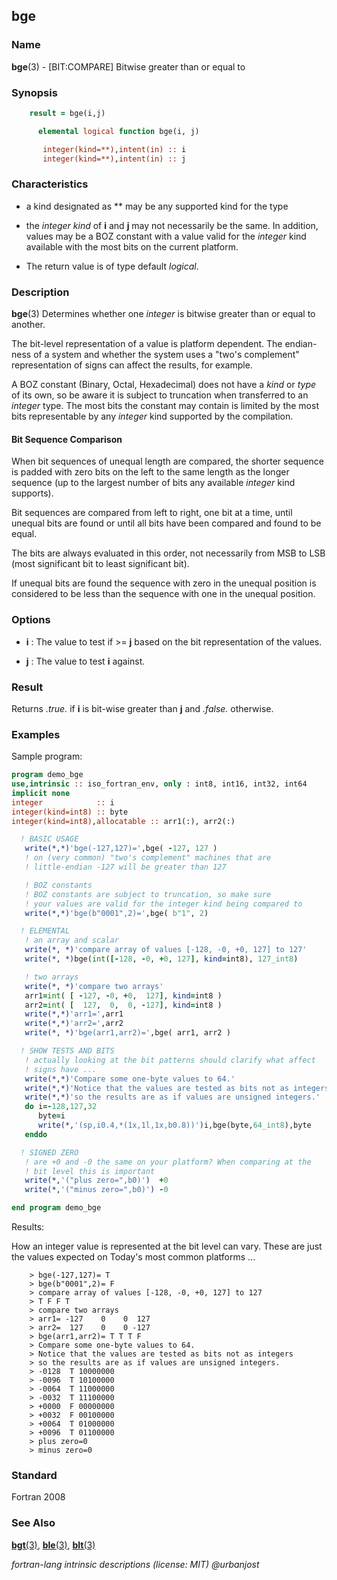 ## bge

### **Name**

**bge**(3) - \[BIT:COMPARE\] Bitwise greater than or equal to

### **Synopsis**

```fortran
    result = bge(i,j)
```

```fortran
      elemental logical function bge(i, j)

       integer(kind=**),intent(in) :: i
       integer(kind=**),intent(in) :: j
```

### **Characteristics**

- a kind designated as \*\* may be any supported kind for the type

- the _integer_ _kind_ of **i** and **j** may not necessarily be
  the same. In addition, values may be a BOZ constant with a value
  valid for the _integer_ kind available with the most bits on the
  current platform.

- The return value is of type default _logical_.

### **Description**

**bge**(3) Determines whether one _integer_ is bitwise greater than
or equal to another.

The bit-level representation of a value is platform dependent. The
endian-ness of a system and whether the system uses a "two's complement"
representation of signs can affect the results, for example.

A BOZ constant (Binary, Octal, Hexadecimal) does not have a _kind_
or _type_ of its own, so be aware it is subject to truncation when
transferred to an _integer_ type. The most bits the constant may
contain is limited by the most bits representable by any _integer_
kind supported by the compilation.

#### Bit Sequence Comparison

When bit sequences of unequal length are compared, the shorter sequence
is padded with zero bits on the left to the same length as the longer
sequence (up to the largest number of bits any available _integer_ kind
supports).

Bit sequences are compared from left to right, one bit at a time,
until unequal bits are found or until all bits have been compared and
found to be equal.

The bits are always evaluated in this order, not necessarily from MSB
to LSB (most significant bit to least significant bit).

If unequal bits are found the sequence with zero in the unequal
position is considered to be less than the sequence with one in the
unequal position.

### **Options**

- **i**
  : The value to test if >= **j** based on the bit representation
  of the values.

- **j**
  : The value to test **i** against.

### **Result**

Returns _.true._ if **i** is bit-wise greater than **j** and _.false._
otherwise.

### **Examples**

Sample program:

```fortran
program demo_bge
use,intrinsic :: iso_fortran_env, only : int8, int16, int32, int64
implicit none
integer            :: i
integer(kind=int8) :: byte
integer(kind=int8),allocatable :: arr1(:), arr2(:)

  ! BASIC USAGE
   write(*,*)'bge(-127,127)=',bge( -127, 127 )
   ! on (very common) "two's complement" machines that are
   ! little-endian -127 will be greater than 127

   ! BOZ constants
   ! BOZ constants are subject to truncation, so make sure
   ! your values are valid for the integer kind being compared to
   write(*,*)'bge(b"0001",2)=',bge( b"1", 2)

  ! ELEMENTAL
   ! an array and scalar
   write(*, *)'compare array of values [-128, -0, +0, 127] to 127'
   write(*, *)bge(int([-128, -0, +0, 127], kind=int8), 127_int8)

   ! two arrays
   write(*, *)'compare two arrays'
   arr1=int( [ -127, -0, +0,  127], kind=int8 )
   arr2=int( [  127,  0,  0, -127], kind=int8 )
   write(*,*)'arr1=',arr1
   write(*,*)'arr2=',arr2
   write(*, *)'bge(arr1,arr2)=',bge( arr1, arr2 )

  ! SHOW TESTS AND BITS
   ! actually looking at the bit patterns should clarify what affect
   ! signs have ...
   write(*,*)'Compare some one-byte values to 64.'
   write(*,*)'Notice that the values are tested as bits not as integers'
   write(*,*)'so the results are as if values are unsigned integers.'
   do i=-128,127,32
      byte=i
      write(*,'(sp,i0.4,*(1x,1l,1x,b0.8))')i,bge(byte,64_int8),byte
   enddo

  ! SIGNED ZERO
   ! are +0 and -0 the same on your platform? When comparing at the
   ! bit level this is important
   write(*,'("plus zero=",b0)')  +0
   write(*,'("minus zero=",b0)') -0

end program demo_bge
```

Results:

How an integer value is represented at the bit level can vary. These
are just the values expected on Today's most common platforms ...

```text
    > bge(-127,127)= T
    > bge(b"0001",2)= F
    > compare array of values [-128, -0, +0, 127] to 127
    > T F F T
    > compare two arrays
    > arr1= -127    0    0  127
    > arr2=  127    0    0 -127
    > bge(arr1,arr2)= T T T F
    > Compare some one-byte values to 64.
    > Notice that the values are tested as bits not as integers
    > so the results are as if values are unsigned integers.
    > -0128  T 10000000
    > -0096  T 10100000
    > -0064  T 11000000
    > -0032  T 11100000
    > +0000  F 00000000
    > +0032  F 00100000
    > +0064  T 01000000
    > +0096  T 01100000
    > plus zero=0
    > minus zero=0
```

### **Standard**

Fortran 2008

### **See Also**

[**bgt**(3)](#bgt),
[**ble**(3)](#ble),
[**blt**(3)](#blt)

_fortran-lang intrinsic descriptions (license: MIT) \@urbanjost_
